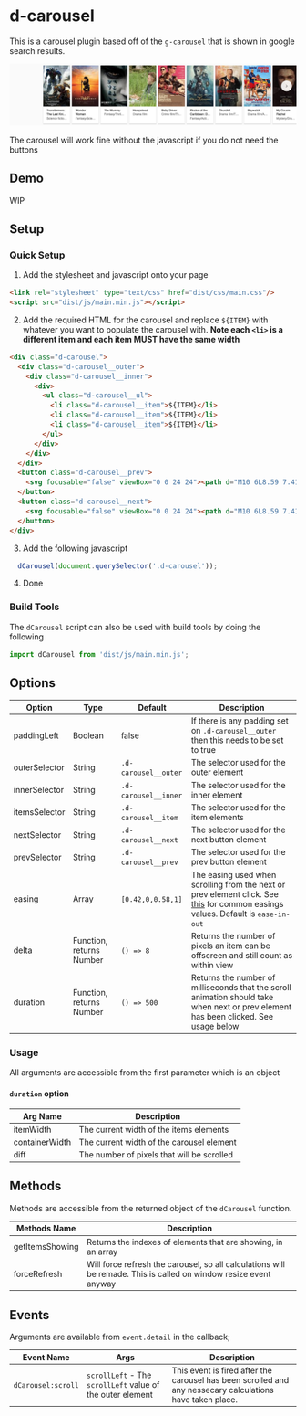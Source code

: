 # d-carousel

This is a carousel plugin based off of the `g-carousel` that is shown in google search results. 

![g-carousel example](https://github.com/jimmaaay/d-carousel/blob/master/img/g-carousel-example.jpg "g-carousel example")

The carousel will work fine without the javascript if you do not need the buttons

## Demo 
WIP

## Setup

### Quick Setup
1. Add the stylesheet and javascript onto your page
```html
<link rel="stylesheet" type="text/css" href="dist/css/main.css"/>
<script src="dist/js/main.min.js"></script>
```
2. Add the required HTML for the carousel and replace  `${ITEM}` with whatever you want to populate the carousel with. **Note each `<li>` is a different item and each item MUST have the same width**
```html
<div class="d-carousel">
  <div class="d-carousel__outer">
    <div class="d-carousel__inner">
      <div>
        <ul class="d-carousel__ul">
          <li class="d-carousel__item">${ITEM}</li>
          <li class="d-carousel__item">${ITEM}</li>
          <li class="d-carousel__item">${ITEM}</li>
        </ul>
      </div>
    </div>
  </div>
  <button class="d-carousel__prev">
    <svg focusable="false" viewBox="0 0 24 24"><path d="M10 6L8.59 7.41 13.17 12l-4.58 4.59L10 18l6-6z"></path></svg>
  </button>
  <button class="d-carousel__next">
    <svg focusable="false" viewBox="0 0 24 24"><path d="M10 6L8.59 7.41 13.17 12l-4.58 4.59L10 18l6-6z"></path></svg>
  </button>
</div>
```
3. Add the following javascript
```javascript
  dCarousel(document.querySelector('.d-carousel'));
```
4. Done

### Build Tools
The `dCarousel` script can also be used with build tools by doing the following
```javascript
import dCarousel from 'dist/js/main.min.js';
```

## Options
| Option | Type | Default | Description |
| ------ | ---- | ------- | ----------- |
| paddingLeft | Boolean | false | If there is any padding set on `.d-carousel__outer` then this needs to be set to true |
| outerSelector | String | `.d-carousel__outer` | The selector used for the outer element |
| innerSelector | String | `.d-carousel__inner` | The selector used for the inner element |
| itemsSelector | String | `.d-carousel__item` | The selector used for the item elements |
| nextSelector | String | `.d-carousel__next` | The selector used for the next button element |
| prevSelector | String | `.d-carousel__prev` | The selector used for the prev button element |
| easing | Array | `[0.42,0,0.58,1]` | The easing used when scrolling from the next or prev element click. See [this](https://www.w3.org/TR/css3-transitions/#transition-timing-function-property) for common easings values. Default is `ease-in-out`|
| delta | Function, returns Number | `() => 8` | Returns the number of pixels an item can be offscreen and still count as within view |
| duration | Function, returns Number | `() => 500` | Returns the number of milliseconds that the scroll animation should take when next or prev element has been clicked. See usage below |

### Usage
All arguments are accessible from the first parameter which is an object

#### `duration` option

| Arg Name | Description |
| -------- | ----------- |
| itemWidth | The current width of the items elements |
| containerWidth | The current width of the carousel element |
| diff | The number of pixels that will be scrolled |


## Methods
Methods are accessible from the returned object of the `dCarousel` function.

| Methods Name | Description |
| ------------ | ----------- |
| getItemsShowing | Returns the indexes of elements that are showing, in an array |
| forceRefresh | Will force refresh the carousel, so all calculations will be remade. This is called on window resize event anyway |

## Events
Arguments are available from `event.detail` in the callback;

| Event Name | Args | Description |
| ---------- | ---- | ----------- |
| `dCarousel:scroll` | `scrollLeft` - The `scrollLeft` value of the outer element | This event is fired after the carousel has been scrolled and any nessecary calculations have taken place. |

